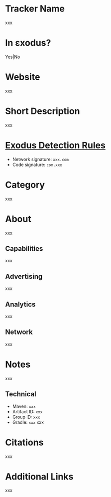 # Tracker Name
xxx

# In εxodus?
Yes|No

# Website
xxx

# Short Description
xxx

# [Exodus Detection Rules](https://exodus-privacy.eu.org)
*   Network signature: `xxx.com`
*   Code signature: `com.xxx`

# Category
xxx

# About
xxx

## Capabilities
xxx

## Advertising
xxx

## Analytics
xxx

## Network
xxx

# Notes
xxx

## Technical
*   Maven: `xxx`
*   Artifact ID: `xxx`
*   Group ID: `xxx`
*   Gradle: `xxx`
xxx

# Citations
xxx

# Additional Links
xxx
